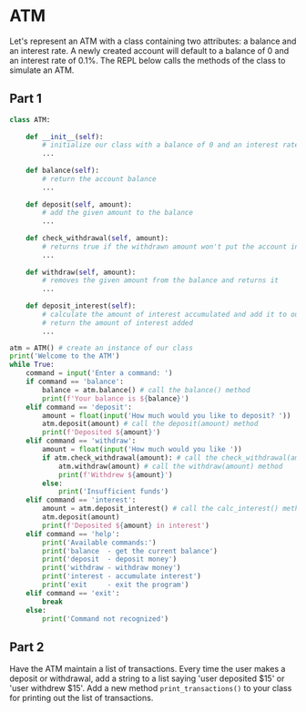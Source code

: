 


# ATM

Let's represent an ATM with a class containing two attributes: a balance and an interest rate. A newly created account will default to a balance of 0 and an interest rate of 0.1%. The REPL below calls the methods of the class to simulate an ATM.

## Part 1

```python
class ATM:
    
    def __init__(self):
        # initialize our class with a balance of 0 and an interest rate of 0.1
        ...
    
    def balance(self):
        # return the account balance
        ...
    
    def deposit(self, amount):
        # add the given amount to the balance
        ...
    
    def check_withdrawal(self, amount):
        # returns true if the withdrawn amount won't put the account in the negative, false otherwise
        ...
    
    def withdraw(self, amount):
        # removes the given amount from the balance and returns it
        ...
    
    def deposit_interest(self):
        # calculate the amount of interest accumulated and add it to our balance
        # return the amount of interest added
        ...

atm = ATM() # create an instance of our class
print('Welcome to the ATM')
while True:
    command = input('Enter a command: ')
    if command == 'balance':
        balance = atm.balance() # call the balance() method
        print(f'Your balance is ${balance}')
    elif command == 'deposit':
        amount = float(input('How much would you like to deposit? '))
        atm.deposit(amount) # call the deposit(amount) method
        print(f'Deposited ${amount}')
    elif command == 'withdraw':
        amount = float(input('How much would you like '))
        if atm.check_withdrawal(amount): # call the check_withdrawal(amount) method
            atm.withdraw(amount) # call the withdraw(amount) method
            print(f'Withdrew ${amount}')
        else:
            print('Insufficient funds')
    elif command == 'interest':
        amount = atm.deposit_interest() # call the calc_interest() method
        atm.deposit(amount)
        print(f'Deposited ${amount} in interest')
    elif command == 'help':
        print('Available commands:')
        print('balance  - get the current balance')
        print('deposit  - deposit money')
        print('withdraw - withdraw money')
        print('interest - accumulate interest')
        print('exit     - exit the program')
    elif command == 'exit':
        break
    else:
        print('Command not recognized')
```

## Part 2

Have the ATM maintain a list of transactions. Every time the user makes a deposit or withdrawal, add a string to a list saying 'user deposited $15' or 'user withdrew $15'. Add a new method `print_transactions()` to your class for printing out the list of transactions.

